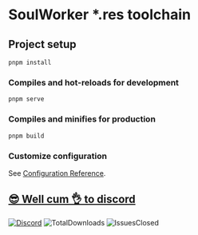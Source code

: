 # SoulWorker *.res toolchain

## Project setup
```
pnpm install
```

### Compiles and hot-reloads for development
```
pnpm serve
```

### Compiles and minifies for production
```
pnpm build
```

### Customize configuration
See [Configuration Reference](https://cli.vuejs.org/config/).

## [😎 Well cum 👌 to discord](http://discord.gg/SequFJP)

[![Discord](https://img.shields.io/discord/606442027873206292?style=for-the-badge)](http://discord.gg/SequFJP)
![TotalDownloads](https://img.shields.io/github/downloads/SpaceAfterYou/soulworker-res-toolchain/total?style=for-the-badge)
![IssuesClosed](https://img.shields.io/github/issues-closed-raw/SpaceAfterYou/soulworker-res-toolchain?style=for-the-badge)

